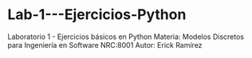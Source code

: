 # Lab-1---Ejercicios-Python
Laboratorio 1 - Ejercicios básicos en Python
Materia: Modelos Discretos para Ingeniería en Software
NRC:8001
Autor: Erick Ramírez
